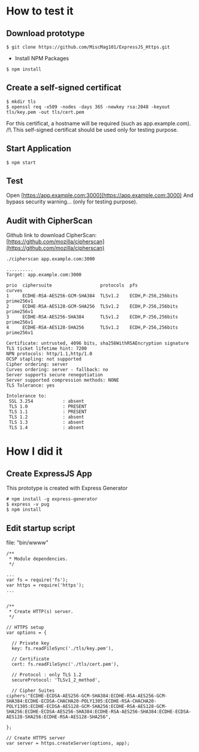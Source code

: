 
# How to test it

## Download prototype

```console
$ git clone https://github.com/MiscMag101/ExpressJS_Https.git
```

* Install NPM Packages

```console
$ npm install
```

## Create a self-signed certificat

```console
$ mkdir tls
$ openssl req -x509 -nodes -days 365 -newkey rsa:2048 -keyout tls/key.pem -out tls/cert.pem
```

For this certificat, a hostname will be required (such as app.example.com).
/!\ This self-signed certificat should be used only for testing purpose.

## Start Application

```console
$ npm start
```

## Test

Open [https://app.example.com:3000](https://app.example.com:3000) And bypass security warning... (only for testing purpose).


## Audit with CipherScan

Github link to download CipherScan: [https://github.com/mozilla/cipherscan](https://github.com/mozilla/cipherscan)

```console
./cipherscan app.example.com:3000
```

```
..........
Target: app.example.com:3000

prio  ciphersuite                  protocols  pfs                 curves
1     ECDHE-RSA-AES256-GCM-SHA384  TLSv1.2    ECDH,P-256,256bits  prime256v1
2     ECDHE-RSA-AES128-GCM-SHA256  TLSv1.2    ECDH,P-256,256bits  prime256v1
3     ECDHE-RSA-AES256-SHA384      TLSv1.2    ECDH,P-256,256bits  prime256v1
4     ECDHE-RSA-AES128-SHA256      TLSv1.2    ECDH,P-256,256bits  prime256v1

Certificate: untrusted, 4096 bits, sha256WithRSAEncryption signature
TLS ticket lifetime hint: 7200
NPN protocols: http/1.1,http/1.0
OCSP stapling: not supported
Cipher ordering: server
Curves ordering: server - fallback: no
Server supports secure renegotiation
Server supported compression methods: NONE
TLS Tolerance: yes

Intolerance to:
 SSL 3.254           : absent
 TLS 1.0             : PRESENT
 TLS 1.1             : PRESENT
 TLS 1.2             : absent
 TLS 1.3             : absent
 TLS 1.4             : absent
```


# How I did it

## Create ExpressJS App 

This prototype is created with Express Generator

```console
# npm install -g express-generator
$ express -v pug
$ npm install
```

## Edit startup script

file: "bin/wwww"

```
/**
 * Module dependencies.
 */

...
var fs = require('fs');
var https = require('https');
...


/**
 * Create HTTP(s) server.
 */

// HTTPS setup
var options = {

  // Private key
  key: fs.readFileSync('./tls/key.pem'),

  // Certificate
  cert: fs.readFileSync('./tls/cert.pem'),

  // Protocol : only TLS 1.2
  secureProtocol: 'TLSv1_2_method',

  // Cipher Suites
ciphers:"ECDHE-ECDSA-AES256-GCM-SHA384:ECDHE-RSA-AES256-GCM-SHA384:ECDHE-ECDSA-CHACHA20-POLY1305:ECDHE-RSA-CHACHA20-POLY1305:ECDHE-ECDSA-AES128-GCM-SHA256:ECDHE-RSA-AES128-GCM-SHA256:ECDHE-ECDSA-AES256-SHA384:ECDHE-RSA-AES256-SHA384:ECDHE-ECDSA-AES128-SHA256:ECDHE-RSA-AES128-SHA256",

};

// Create HTTPS server
var server = https.createServer(options, app);

```
